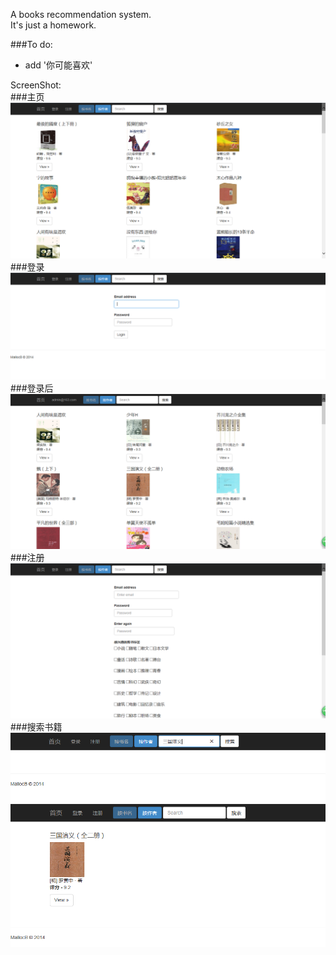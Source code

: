A books recommendation system.  
It's just a homework.  


###To do:  

* add '你可能喜欢'



ScreenShot:  
###主页
![github screen2](/images/index.png)  
###登录
![github screen3](/images/login.png)  
###登录后
![github screen1](/images/after_login.png)  
###注册
![github screen4](/images/register.png)  
###搜索书籍
![github screen5](/images/search.png)  
![github screen6](/images/search_outcome.png)  

